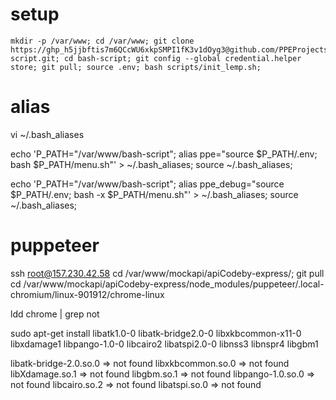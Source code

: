 # setup
```
mkdir -p /var/www; cd /var/www; git clone https://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@github.com/PPEProjects/bash-script.git; cd bash-script; git config --global credential.helper store; git pull; source .env; bash scripts/init_lemp.sh;
```

# alias
vi ~/.bash_aliases

echo 'P_PATH="/var/www/bash-script"; alias ppe="source $P_PATH/.env; bash $P_PATH/menu.sh"' > ~/.bash_aliases; source ~/.bash_aliases;

echo 'P_PATH="/var/www/bash-script"; alias ppe_debug="source $P_PATH/.env; bash -x $P_PATH/menu.sh"' > ~/.bash_aliases; source ~/.bash_aliases;

# puppeteer
ssh root@157.230.42.58
cd /var/www/mockapi/apiCodeby-express/; git pull
cd /var/www/mockapi/apiCodeby-express/node_modules/puppeteer/.local-chromium/linux-901912/chrome-linux

ldd chrome | grep not

sudo apt-get install libatk1.0-0 libatk-bridge2.0-0 libxkbcommon-x11-0 libxdamage1 libpango-1.0-0 libcairo2 libatspi2.0-0 libnss3 libnspr4 libgbm1

libatk-bridge-2.0.so.0 => not found
libxkbcommon.so.0 => not found
libXdamage.so.1 => not found
libgbm.so.1 => not found
libpango-1.0.so.0 => not found
libcairo.so.2 => not found
libatspi.so.0 => not found